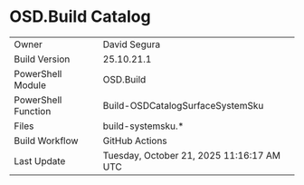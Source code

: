 ﻿# OSD.Build Catalog

| | |
|-|-|
| Owner | David Segura |
| Build Version | 25.10.21.1 |
| PowerShell Module | OSD.Build |
| PowerShell Function | Build-OSDCatalogSurfaceSystemSku |
| Files | build-systemsku.* |
| Build Workflow | GitHub Actions |
| Last Update | Tuesday, October 21, 2025 11:16:17 AM UTC |
